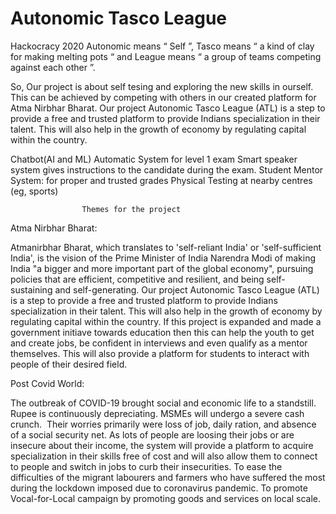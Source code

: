 # Autonomic Tasco League
 Hackocracy 2020
Autonomic means “ Self ”, Tasco means  “ a kind of clay for making melting pots “ and League means “ a group of teams competing against each other ”.

So, Our project is about self tesing and exploring the new skills in ourself. This can be achieved by competing with others in our created platform for Atma Nirbhar Bharat.
Our project Autonomic Tasco League (ATL) is a step to provide a free and trusted platform to provide Indians specialization in their talent. This will also help in the growth of economy by regulating capital within the country.

Chatbot(AI and ML)
Automatic System for level 1 exam 
Smart speaker system gives instructions to the candidate during the exam.
Student Mentor System: for proper and trusted grades 
Physical Testing at nearby centres (eg, sports)

                    Themes for the project
                    
Atma Nirbhar Bharat:

Atmanirbhar Bharat, which translates to 'self-reliant India' or 'self-sufficient India', is the vision of the Prime Minister of India Narendra Modi of making India "a bigger and more important part of the global economy", pursuing policies that are efficient, competitive and resilient, and being self-sustaining and self-generating.
Our project Autonomic Tasco League (ATL) is a step to provide a free and trusted platform to provide Indians specialization in their talent. This will also help in the growth of economy by regulating capital within the country. If this project is expanded and made a government initiave towards education then this can help the youth to get and create jobs, be confident in interviews and even qualify as a mentor themselves.
This will also provide a platform for students to interact with people of their desired field.

Post Covid World:

The outbreak of COVID-19 brought social and economic life to a standstill. Rupee is continuously depreciating. MSMEs will undergo a severe cash crunch.  Their worries primarily were loss of job, daily ration, and absence of a social security net. 
As lots of people are loosing their jobs or are insecure about their income, the system will provide a platform to acquire specialization in their skills free of cost and will also allow them to connect to people and switch in jobs to curb their insecurities.
To ease the difficulties of the migrant labourers and farmers who have suffered the most during the lockdown imposed due to coronavirus pandemic.
To promote Vocal-for-Local campaign by promoting goods and services on local scale.
